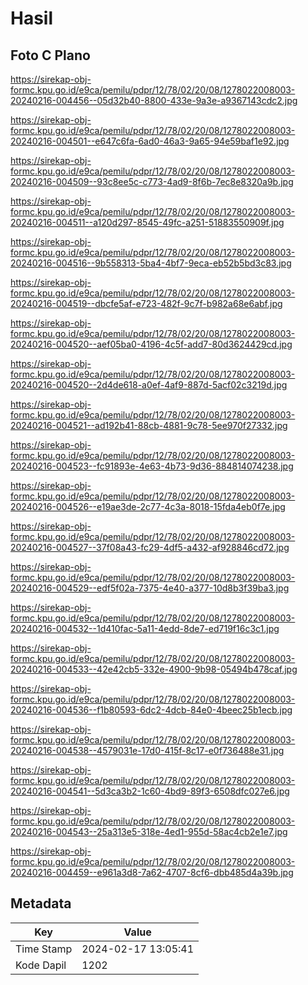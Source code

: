 # Hasil

## Foto C Plano

https://sirekap-obj-formc.kpu.go.id/e9ca/pemilu/pdpr/12/78/02/20/08/1278022008003-20240216-004456--05d32b40-8800-433e-9a3e-a9367143cdc2.jpg

https://sirekap-obj-formc.kpu.go.id/e9ca/pemilu/pdpr/12/78/02/20/08/1278022008003-20240216-004501--e647c6fa-6ad0-46a3-9a65-94e59baf1e92.jpg

https://sirekap-obj-formc.kpu.go.id/e9ca/pemilu/pdpr/12/78/02/20/08/1278022008003-20240216-004509--93c8ee5c-c773-4ad9-8f6b-7ec8e8320a9b.jpg

https://sirekap-obj-formc.kpu.go.id/e9ca/pemilu/pdpr/12/78/02/20/08/1278022008003-20240216-004511--a120d297-8545-49fc-a251-51883550909f.jpg

https://sirekap-obj-formc.kpu.go.id/e9ca/pemilu/pdpr/12/78/02/20/08/1278022008003-20240216-004516--9b558313-5ba4-4bf7-9eca-eb52b5bd3c83.jpg

https://sirekap-obj-formc.kpu.go.id/e9ca/pemilu/pdpr/12/78/02/20/08/1278022008003-20240216-004519--dbcfe5af-e723-482f-9c7f-b982a68e6abf.jpg

https://sirekap-obj-formc.kpu.go.id/e9ca/pemilu/pdpr/12/78/02/20/08/1278022008003-20240216-004520--aef05ba0-4196-4c5f-add7-80d3624429cd.jpg

https://sirekap-obj-formc.kpu.go.id/e9ca/pemilu/pdpr/12/78/02/20/08/1278022008003-20240216-004520--2d4de618-a0ef-4af9-887d-5acf02c3219d.jpg

https://sirekap-obj-formc.kpu.go.id/e9ca/pemilu/pdpr/12/78/02/20/08/1278022008003-20240216-004521--ad192b41-88cb-4881-9c78-5ee970f27332.jpg

https://sirekap-obj-formc.kpu.go.id/e9ca/pemilu/pdpr/12/78/02/20/08/1278022008003-20240216-004523--fc91893e-4e63-4b73-9d36-884814074238.jpg

https://sirekap-obj-formc.kpu.go.id/e9ca/pemilu/pdpr/12/78/02/20/08/1278022008003-20240216-004526--e19ae3de-2c77-4c3a-8018-15fda4eb0f7e.jpg

https://sirekap-obj-formc.kpu.go.id/e9ca/pemilu/pdpr/12/78/02/20/08/1278022008003-20240216-004527--37f08a43-fc29-4df5-a432-af928846cd72.jpg

https://sirekap-obj-formc.kpu.go.id/e9ca/pemilu/pdpr/12/78/02/20/08/1278022008003-20240216-004529--edf5f02a-7375-4e40-a377-10d8b3f39ba3.jpg

https://sirekap-obj-formc.kpu.go.id/e9ca/pemilu/pdpr/12/78/02/20/08/1278022008003-20240216-004532--1d410fac-5a11-4edd-8de7-ed719f16c3c1.jpg

https://sirekap-obj-formc.kpu.go.id/e9ca/pemilu/pdpr/12/78/02/20/08/1278022008003-20240216-004533--42e42cb5-332e-4900-9b98-05494b478caf.jpg

https://sirekap-obj-formc.kpu.go.id/e9ca/pemilu/pdpr/12/78/02/20/08/1278022008003-20240216-004536--f1b80593-6dc2-4dcb-84e0-4beec25b1ecb.jpg

https://sirekap-obj-formc.kpu.go.id/e9ca/pemilu/pdpr/12/78/02/20/08/1278022008003-20240216-004538--4579031e-17d0-415f-8c17-e0f736488e31.jpg

https://sirekap-obj-formc.kpu.go.id/e9ca/pemilu/pdpr/12/78/02/20/08/1278022008003-20240216-004541--5d3ca3b2-1c60-4bd9-89f3-6508dfc027e6.jpg

https://sirekap-obj-formc.kpu.go.id/e9ca/pemilu/pdpr/12/78/02/20/08/1278022008003-20240216-004543--25a313e5-318e-4ed1-955d-58ac4cb2e1e7.jpg

https://sirekap-obj-formc.kpu.go.id/e9ca/pemilu/pdpr/12/78/02/20/08/1278022008003-20240216-004459--e961a3d8-7a62-4707-8cf6-dbb485d4a39b.jpg


## Metadata

| Key        | Value               |
| ---------- | ------------------- |
| Time Stamp | 2024-02-17 13:05:41 |
| Kode Dapil | 1202                |



